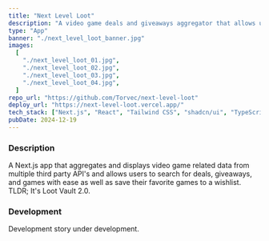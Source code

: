 ```yaml
---
title: "Next Level Loot"
description: "A video game deals and giveaways aggregator that allows users to search and find their favorite games with ease and wishlist them. Loot Vault v2."
type: "App"
banner: "./next_level_loot_banner.jpg"
images:
  [
    "./next_level_loot_01.jpg",
    "./next_level_loot_02.jpg",
    "./next_level_loot_03.jpg",
    "./next_level_loot_04.jpg",
  ]
repo_url: "https://github.com/Torvec/next-level-loot"
deploy_url: "https://next-level-loot.vercel.app/"
tech_stack: ["Next.js", "React", "Tailwind CSS", "shadcn/ui", "TypeScript"]
pubDate: 2024-12-19
---
```


### Description

A Next.js app that aggregates and displays video game related data from multiple third party API's and allows users to search for deals, giveaways, and games with ease as well as save their favorite games to a wishlist. TLDR; It's Loot Vault 2.0.

### Development

Development story under development.
